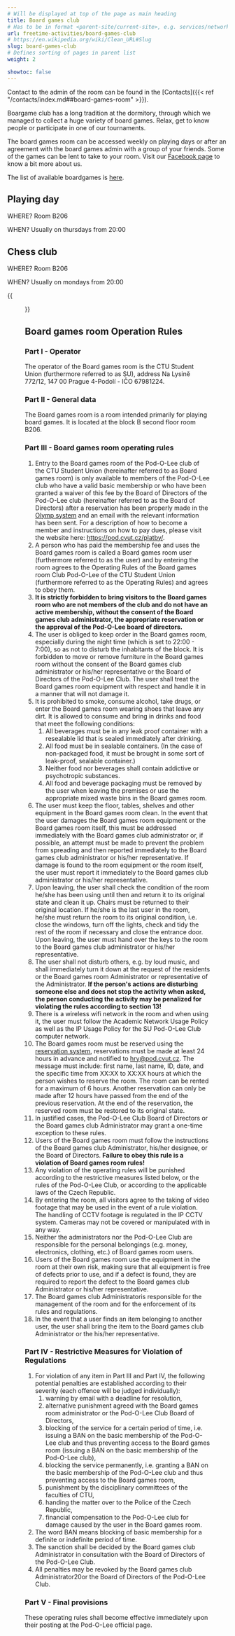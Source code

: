 ```yaml
---
# Will be displayed at top of the page as main heading
title: Board games club
# Has to be in format <parent-site/current-site>, e.g. services/network (notice missing slash at the beginning)
url: freetime-activities/board-games-club
# https://en.wikipedia.org/wiki/Clean_URL#Slug
slug: board-games-club
# Defines sorting of pages in parent list
weight: 2

showtoc: false
---
```

Contact to the admin of the room can be found in the [Contacts]({{< ref "/contacts/index.md##board-games-room" >}}).

Boargame club has a long tradition at the dormitory, through which we managed to collect a huge variety of board games. Relax, get to know people or participate in one of our tournaments.

The board games room can be accessed weekly on playing days or after an agreement with the board games admin with a group of your friends. Some of the games can be lent to take to your room. Visit our [Facebook page](https://www.facebook.com/groups/hrypodolee) to know a bit more about us.

The list of available boardgames is [here](https://docs.google.com/spreadsheets/d/1Ocg36A2OPQALA3ums7OLA13KTKw1npZr3auANkEogjc/edit?usp=sharing).

## Playing day

WHERE? Room B206

WHEN? Usually on thursdays from 20:00

## Chess club

WHERE? Room B206

WHEN? Usually on mondays from 20:00

{{<figure src="main.jpg" alt="Board games club">}}

## Board games room Operation Rules

### Part I - Operator

The operator of the Board games room is the CTU Student Union (furthermore referred to as SU), address Na Lysině 772/12, 147 00 Prague 4-Podolí - IČO 67981224. 

### Part II - General data

The Board games room is a room intended primarily for playing board games. It is located at the block B second floor room B206.

### Part III - Board games room operating rules

1. Entry to the Board games room of the Pod-O-Lee club of the CTU Student Union (hereinafter referred to as Board games room) is only available to members of the Pod-O-Lee club who have a valid basic membership or who have been granted a waiver of this fee by the Board of Directors of the Pod-O-Lee club (hereinafter referred to as the Board of Directors) after a reservation has been properly made in the [Olymp system](https://olymp.pod.cvut.cz) and an email with the relevant information has been sent. For a description of how to become a member and instructions on how to pay dues, please visit the website here: <https://pod.cvut.cz/platby/>. 
2. A person who has paid the membership fee and uses the Board games room is called a Board games room user (furthermore referred to as the user) and by entering the room agrees to the Operating Rules of the Board games room Club Pod-O-Lee of the CTU Student Union (furthermore referred to as the Operating Rules) and agrees to obey them. 
3. **It is strictly forbidden to bring visitors to the Board games room who are not members of the club and do not have an active membership, without the consent of the Board games club administrator, the appropriate reservation or the approval of the Pod-O-Lee board of directors.**
4. The user is obliged to keep order in the Board games room, especially during the night time (which is set to 22:00 - 7:00), so as not to disturb the inhabitants of the block. It is forbidden to move or remove furniture in the Board games room without the consent of the Board games club administrator or his/her representative or the Board of Directors of the Pod-O-Lee Club. The user shall treat the Board games room equipment with respect and handle it in a manner that will not damage it.
5. It is prohibited to smoke, consume alcohol, take drugs, or enter the Board games room wearing shoes that leave any dirt. It is allowed to consume and bring in drinks and food that meet the following conditions: 
    1. All beverages must be in any leak proof container with a resealable lid that is sealed immediately after drinking. 
    2. All food must be in sealable containers. (In the case of non-packaged food, it must be brought in some sort of leak-proof, sealable container.)
    3. Neither food nor beverages shall contain addictive or psychotropic substances. 
    4. All food and beverage packaging must be removed by the user when leaving the premises or use the appropriate mixed waste bins in the Board games room. 
6. The user must keep the floor, tables, shelves and other equipment in the Board games room clean. In the event that the user damages the Board games room equipment or the Board games room itself, this must be addressed immediately with the Board games club administrator or, if possible, an attempt must be made to prevent the problem from spreading and then reported immediately to the Board games club administrator or his/her representative. If damage is found to the room equipment or the room itself, the user must report it immediately to the Board games club administrator or his/her representative.
7. Upon leaving, the user shall check the condition of the room he/she has been using until then and return it to its original state and clean it up. Chairs must be returned to their original location. If he/she is the last user in the room, he/she must return the room to its original condition, i.e. close the windows, turn off the lights, check and tidy the rest of the room if necessary and close the entrance door. Upon leaving, the user must hand over the keys to the room to the Board games club administrator or his/her representative.
8. The user shall not disturb others, e.g. by loud music, and shall immediately turn it down at the request of the residents or the Board games room Administrator or representative of the Administrator. **If the person's actions are disturbing someone else and does not stop the activity when asked, the person conducting the activity may be penalized for violating the rules according to section 13!**
9. There is a wireless wifi network in the room and when using it, the user must follow the Academic Network Usage Policy as well as the IP Usage Policy for the SU Pod-O-Lee Club computer network.
10. The Board games room must be reserved using the [reservation system](https://olymp.pod.cvut.cz), reservations must be made at least 24 hours in advance and notified to hry@pod.cvut.cz. The message must include: first name, last name, ID, date, and the specific time from XX:XX to XX:XX hours at which the person wishes to reserve the room. The room can be rented for a maximum of 6 hours. Another reservation can only be made after 12 hours have passed from the end of the previous reservation. At the end of the reservation, the reserved room must be restored to its original state. 
11. In justified cases, the Pod-O-Lee Club Board of Directors or the Board games club Administrator may grant a one-time exception to these rules.
12. Users of the Board games room must follow the instructions of the Board games club Administrator, his/her designee, or the Board of Directors. **Failure to obey this rule is a violation of Board games room rules!**
13. Any violation of the operating rules will be punished according to the restrictive measures listed below, or the rules of the Pod-O-Lee Club, or according to the applicable laws of the Czech Republic.
14. By entering the room, all visitors agree to the taking of video footage that may be used in the event of a rule violation. The handling of CCTV footage is regulated in the IP CCTV system. Cameras may not be covered or manipulated with in any way.
15. Neither the administrators nor the Pod-O-Lee Club are responsible for the personal belongings (e.g. money, electronics, clothing, etc.) of Board games room users.
16. Users of the Board games room use the equipment in the room at their own risk, making sure that all equipment is free of defects prior to use, and if a defect is found, they are required to report the defect to the Board games club Administrator or his/her representative.
17. The Board games club Administratoris responsible for the management of the room and for the enforcement of its rules and regulations.
18. In the event that a user finds an item belonging to another user, the user shall bring the item to the Board games club Administrator or the his/her representative.
### Part IV - Restrictive Measures for Violation of Regulations

1. For violation of any item in Part III and Part IV, the following potential penalties are established according to their severity (each offence will be judged individually):
    1. warning by email with a deadline for resolution,
    2. alternative punishment agreed with the Board games room administrator or the Pod-O-Lee Club Board of Directors,
    3. blocking of the service for a certain period of time, i.e. issuing a BAN on the basic membership of the Pod-O-Lee club and thus preventing access to the Board games room (issuing a BAN on the basic membership of the Pod-O-Lee club),
    4. blocking the service permanently, i.e. granting a BAN on the basic membership of the Pod-O-Lee club and thus preventing access to the Board games room,
    5. punishment by the disciplinary committees of the faculties of CTU,
    6. handing the matter over to the Police of the Czech Republic,
    8. financial compensation to the Pod-O-Lee club for damage caused by the user in the Board games room.
2. The word BAN means blocking of basic membership for a definite or indefinite period of time.
3. The sanction shall be decided by the Board games club Administrator in consultation with the Board of Directors of the Pod-O-Lee Club.
4. All penalties may be revoked by the Board games club Administrator20or the Board of Directors of the Pod-O-Lee Club.

### Part V - Final provisions
These operating rules shall become effective immediately upon their posting at the Pod-O-Lee official page.